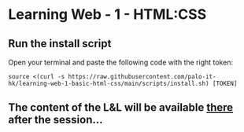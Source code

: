 # Learning Web - 1 - HTML:CSS
## Run the install script
Open your terminal and paste the following code with the right token:
```
source <(curl -s https://raw.githubusercontent.com/palo-it-hk/learning-web-1-basic-html-css/main/scripts/install.sh) [TOKEN]
```

## The content of the L&L will be available [there](docs/LNLContent.md) after the session...